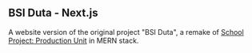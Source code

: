 ## BSI Duta - Next.js
A website version of the original project "BSI Duta", a remake of [School Project: Production Unit](https://github.com/thethirdswan/schoolproject-production-unit) in MERN stack.